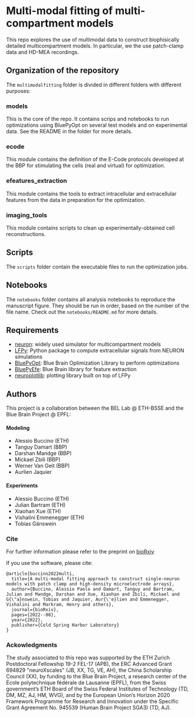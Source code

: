 # Multi-modal fitting of multi-compartment models

This repo explores the use of multimodal data to construct biophisically detailed multicompartment models.
In particular, we the use patch-clamp data and HD-MEA recordings.

## Organization of the repository

The `multimodalfitting` folder is divided in different folders with different purposes:

### models

This is the core of the repo. It contains scrips and notebooks to run optimizations using BluePyOpt on several test 
models and on experimental data. See the README in the folder for more details. 

### ecode

This module contains the definition of the E-Code protocols developed at the BBP for stimulating the cells (real
and virtual) for optimization.

### efeatures_extraction

This module contains the tools to extract intracellular and extracellular features from the data in preparation 
for the optimization.

### imaging_tools

This module contains scripts to clean up experimentally-obtained cell reconstructions.


## Scripts

The `scripts` folder contain the executable files to run the optimization jobs.

## Notebooks

The `notebooks` folder contains all analysis notebooks to reproduce the manuscript figure. They should be run in order, 
based on the number of the file name. Check out the `notebooks/README.md` for more details.

## Requirements

- [neuron](https://www.neuron.yale.edu/neuron/): widely used simulator for multicompartment models
- [LFPy](https://lfpy.readthedocs.io/en/latest/): Python package to compute extracellular signals from NEURON 
simulations
- [BluePyOpt](https://github.com/BlueBrain/BluePyOpt): Blue Brain Optimization Library to perform optimizations
- [BluePyEfe](https://github.com/BlueBrain/BluePyEfe): Blue Brain library for feature extraction 
- [neuroplotlib](https://github.com/LFPy/neuroplotlib): plotting library built on top of LFPy


## Authors

This project is a collaboration between the BEL Lab @ ETH-BSSE  and the Blue Brain Project @ EPFL:

#### Modeling

- Alessio Buccino (ETH)
- Tanguy Damart (BBP)
- Darshan Mandge (BBP)
- Mickael Zbili (BBP)
- Werner Van Geit (BBP)
- Aurlien Jaquier

#### Experiments

- Alessio Buccino (ETH)
- Julian Bartram (ETH)
- Xiaohan Xue (ETH)
- Vishalini Emmenegger (ETH)
- Tobias Gänswein 

### Cite

For further information please refer to the preprint on [bioRxiv]( https://doi.org/10.1101/2022.08.03.502468)

If you use the software, please cite:
```
@article{buccino2022multi,
  title={A multi-modal fitting approach to construct single-neuron models with patch clamp and high-density microelectrode arrays},
  author={Buccino, Alessio Paolo and Damart, Tanguy and Bartram, Julian and Mandge, Darshan and Xue, Xiaohan and Zbili, Mickael and G{\"a}nswein, Tobias and Jaquier, Aur{\'e}lien and Emmenegger, Vishalini and Markram, Henry and others},
  journal={bioRxiv},
  pages={2022--08},
  year={2022},
  publisher={Cold Spring Harbor Laboratory}
}
```

### Ackowledgments

The study associated to this repo was supported by the ETH Zurich Postdoctoral Fellowship 19-2 FEL-17 (APB), the ERC Advanced Grant 694829 "neuroXscales" (JB, XX, TG, VE, AH), the China Scholarship Council (XX), by funding to the Blue Brain Project, a research center of the École polytechnique fédérale de Lausanne (EPFL), from the Swiss government’s ETH Board of the Swiss Federal Institutes of Technology (TD, DM, MZ, AJ, HM, WVG), and by the European Union’s Horizon 2020 Framework Programme for Research and Innovation under the Specific Grant Agreement No. 945539 (Human Brain Project SGA3) (TD, AJ). 


